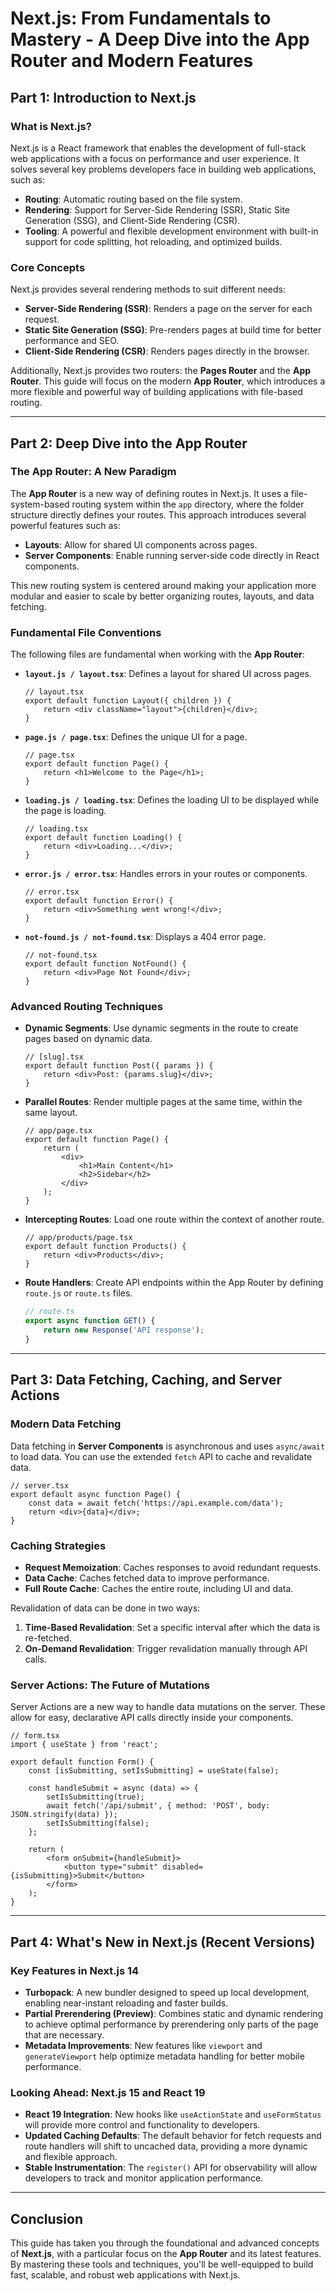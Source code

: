 
# Next.js: From Fundamentals to Mastery - A Deep Dive into the App Router and Modern Features

## Part 1: Introduction to Next.js

### What is Next.js?

Next.js is a React framework that enables the development of full-stack web applications with a focus on performance and user experience. It solves several key problems developers face in building web applications, such as:

- **Routing**: Automatic routing based on the file system.
- **Rendering**: Support for Server-Side Rendering (SSR), Static Site Generation (SSG), and Client-Side Rendering (CSR).
- **Tooling**: A powerful and flexible development environment with built-in support for code splitting, hot reloading, and optimized builds.

### Core Concepts

Next.js provides several rendering methods to suit different needs:

- **Server-Side Rendering (SSR)**: Renders a page on the server for each request.
- **Static Site Generation (SSG)**: Pre-renders pages at build time for better performance and SEO.
- **Client-Side Rendering (CSR)**: Renders pages directly in the browser.

Additionally, Next.js provides two routers: the **Pages Router** and the **App Router**. This guide will focus on the modern **App Router**, which introduces a more flexible and powerful way of building applications with file-based routing.

---

## Part 2: Deep Dive into the App Router

### The App Router: A New Paradigm

The **App Router** is a new way of defining routes in Next.js. It uses a file-system-based routing system within the `app` directory, where the folder structure directly defines your routes. This approach introduces several powerful features such as:

- **Layouts**: Allow for shared UI components across pages.
- **Server Components**: Enable running server-side code directly in React components.

This new routing system is centered around making your application more modular and easier to scale by better organizing routes, layouts, and data fetching.

### Fundamental File Conventions

The following files are fundamental when working with the **App Router**:

- **`layout.js / layout.tsx`**: Defines a layout for shared UI across pages. 
    ```tsx
    // layout.tsx
    export default function Layout({ children }) {
        return <div className="layout">{children}</div>;
    }
    ```

- **`page.js / page.tsx`**: Defines the unique UI for a page.
    ```tsx
    // page.tsx
    export default function Page() {
        return <h1>Welcome to the Page</h1>;
    }
    ```

- **`loading.js / loading.tsx`**: Defines the loading UI to be displayed while the page is loading.
    ```tsx
    // loading.tsx
    export default function Loading() {
        return <div>Loading...</div>;
    }
    ```

- **`error.js / error.tsx`**: Handles errors in your routes or components.
    ```tsx
    // error.tsx
    export default function Error() {
        return <div>Something went wrong!</div>;
    }
    ```

- **`not-found.js / not-found.tsx`**: Displays a 404 error page.
    ```tsx
    // not-found.tsx
    export default function NotFound() {
        return <div>Page Not Found</div>;
    }
    ```

### Advanced Routing Techniques

- **Dynamic Segments**: Use dynamic segments in the route to create pages based on dynamic data.
    ```tsx
    // [slug].tsx
    export default function Post({ params }) {
        return <div>Post: {params.slug}</div>;
    }
    ```

- **Parallel Routes**: Render multiple pages at the same time, within the same layout.
    ```tsx
    // app/page.tsx
    export default function Page() {
        return (
            <div>
                <h1>Main Content</h1>
                <h2>Sidebar</h2>
            </div>
        );
    }
    ```

- **Intercepting Routes**: Load one route within the context of another route.
    ```tsx
    // app/products/page.tsx
    export default function Products() {
        return <div>Products</div>;
    }
    ```

- **Route Handlers**: Create API endpoints within the App Router by defining `route.js` or `route.ts` files.
    ```ts
    // route.ts
    export async function GET() {
        return new Response('API response');
    }
    ```

---

## Part 3: Data Fetching, Caching, and Server Actions

### Modern Data Fetching

Data fetching in **Server Components** is asynchronous and uses `async/await` to load data. You can use the extended `fetch` API to cache and revalidate data.

```tsx
// server.tsx
export default async function Page() {
    const data = await fetch('https://api.example.com/data');
    return <div>{data}</div>;
}
````

### Caching Strategies

* **Request Memoization**: Caches responses to avoid redundant requests.
* **Data Cache**: Caches fetched data to improve performance.
* **Full Route Cache**: Caches the entire route, including UI and data.

Revalidation of data can be done in two ways:

1. **Time-Based Revalidation**: Set a specific interval after which the data is re-fetched.
2. **On-Demand Revalidation**: Trigger revalidation manually through API calls.

### Server Actions: The Future of Mutations

Server Actions are a new way to handle data mutations on the server. These allow for easy, declarative API calls directly inside your components.

```tsx
// form.tsx
import { useState } from 'react';

export default function Form() {
    const [isSubmitting, setIsSubmitting] = useState(false);

    const handleSubmit = async (data) => {
        setIsSubmitting(true);
        await fetch('/api/submit', { method: 'POST', body: JSON.stringify(data) });
        setIsSubmitting(false);
    };

    return (
        <form onSubmit={handleSubmit}>
            <button type="submit" disabled={isSubmitting}>Submit</button>
        </form>
    );
}
```

---

## Part 4: What's New in Next.js (Recent Versions)

### Key Features in Next.js 14

* **Turbopack**: A new bundler designed to speed up local development, enabling near-instant reloading and faster builds.
* **Partial Prerendering (Preview)**: Combines static and dynamic rendering to achieve optimal performance by prerendering only parts of the page that are necessary.
* **Metadata Improvements**: New features like `viewport` and `generateViewport` help optimize metadata handling for better mobile performance.

### Looking Ahead: Next.js 15 and React 19

* **React 19 Integration**: New hooks like `useActionState` and `useFormStatus` will provide more control and functionality to developers.
* **Updated Caching Defaults**: The default behavior for fetch requests and route handlers will shift to uncached data, providing a more dynamic and flexible approach.
* **Stable Instrumentation**: The `register()` API for observability will allow developers to track and monitor application performance.

---

## Conclusion

This guide has taken you through the foundational and advanced concepts of **Next.js**, with a particular focus on the **App Router** and its latest features. By mastering these tools and techniques, you'll be well-equipped to build fast, scalable, and robust web applications with Next.js.
